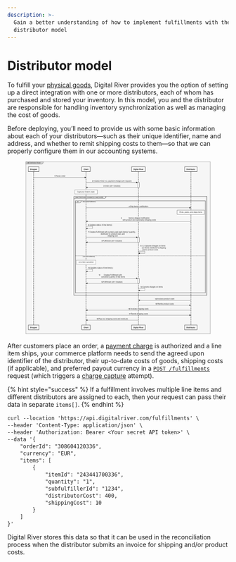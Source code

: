 ```yaml
---
description: >-
  Gain a better understanding of how to implement fulfillments with the
  distributor model
---
```


# Distributor model

To fulfill your [physical goods](../product-management/skus.md#how-products-are-classified-as-physical-or-digital), Digital River provides you the option of setting up a direct integration with one or more distributors, each of whom has purchased and stored your inventory. In this model, you and the distributor are responsible for handling inventory synchronization as well as managing the cost of goods.

Before deploying, you’ll need to provide us with some basic information about each of your distributors—such as their unique identifier, name and address, and whether to remit shipping costs to them—so that we can properly configure them in our accounting systems.

<figure><img src="../.gitbook/assets/Distribution model seq diagram.png" alt=""><figcaption></figcaption></figure>

After customers place an order, a [payment charge](../developer-resources/digital-river-api-reference/payment-charges.md#how-a-charge-is-created) is authorized and a line item ships, your commerce platform needs to send the agreed upon identifier of the distributor, their up-to-date costs of goods, shipping costs (if applicable), and preferred payout currency in a [`POST /fulfillments`](https://www.digitalriver.com/docs/digital-river-api-reference/#tag/Fulfillments/operation/createFulfillments) request (which triggers a [charge capture](../developer-resources/digital-river-api-reference/payment-charges.md#captures) attempt).

{% hint style="success" %}
If a fulfillment involves multiple line items and different distributors are assigned to each, then your request can pass their data in separate `items[]`.&#x20;
{% endhint %}

```
curl --location 'https://api.digitalriver.com/fulfillments' \
--header 'Content-Type: application/json' \
--header 'Authorization: Bearer <Your secret API token>' \
--data '{
    "orderId": "308604120336",
    "currency": "EUR",
    "items": [
        {
            "itemId": "243441700336",
            "quantity": "1",
            "subfulfillerId": "1234",
            "distributorCost": 400,
            "shippingCost": 10
        }
    ]
}'
```

Digital River stores this data so that it can be used in the reconciliation process when the distributor submits an invoice for shipping and/or product costs.
